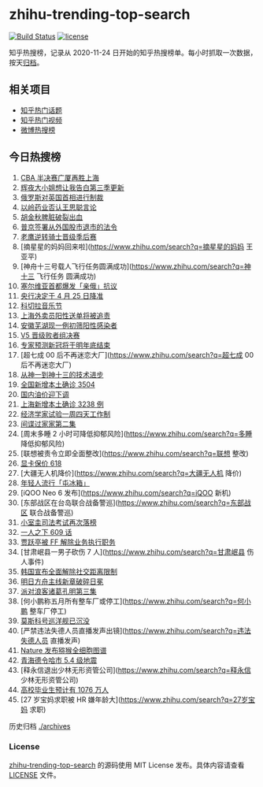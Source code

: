 # zhihu-trending-top-search

[![Build Status](https://github.com/justjavac/zhihu-trending-top-search/workflows/ci/badge.svg?branch=main)](https://github.com/justjavac/zhihu-trending-top-search/actions)
[![license](https://img.shields.io/github/license/justjavac/zhihu-trending-top-search)](https://github.com/justjavac/zhihu-trending-top-search/blob/main/LICENSE)

知乎热搜榜，记录从 2020-11-24 日开始的知乎热搜榜单。每小时抓取一次数据，按天[归档](./archives)。

## 相关项目

- [知乎热门话题](https://github.com/justjavac/zhihu-trending-hot-questions)
- [知乎热门视频](https://github.com/justjavac/zhihu-trending-hot-video)
- [微博热搜榜](https://github.com/justjavac/weibo-trending-hot-search)

## 今日热搜榜

<!-- BEGIN -->
<!-- 最后更新时间 Sun Apr 17 2022 19:12:09 GMT+0800 (China Standard Time) -->

1. [CBA 半决赛广厦再胜上海](https://www.zhihu.com/search?q=CBA半决赛广厦上海)
1. [辉夜大小姐想让我告白第三季更新](https://www.zhihu.com/search?q=辉夜大小姐想让我告白第三季第二集)
1. [俄罗斯对英国首相进行制裁](https://www.zhihu.com/search?q=俄罗斯对英国首相制裁)
1. [以岭药业否认王思聪言论](https://www.zhihu.com/search?q=以岭药业回应)
1. [胡金秋脾脏破裂出血](https://www.zhihu.com/search?q=胡金秋)
1. [普京签署从外国股市退市的法令](https://www.zhihu.com/search?q=俄公司从外国股市退市)
1. [老鹰逆转骑士晋级季后赛](https://www.zhihu.com/search?q=老鹰晋级季后赛)
1. [摘星星的妈妈回来啦](https://www.zhihu.com/search?q=摘星星的妈妈 王亚平)
1. [神舟十三号载人飞行任务圆满成功](https://www.zhihu.com/search?q=神十三 飞行任务 圆满成功)
1. [塞尔维亚首都爆发「亲俄」抗议](https://www.zhihu.com/search?q=塞尔维亚亲俄抗议)
1. [央行决定于 4 月 25 日降准](https://www.zhihu.com/search?q=央行下调金融机构存款准备金率)
1. [科切拉音乐节](https://www.zhihu.com/search?q=科切拉音乐节)
1. [上海外卖员阳性送单将被追责](https://www.zhihu.com/search?q=外卖员阳性送单将被追责)
1. [安徽芜湖现一例初筛阳性感染者](https://www.zhihu.com/search?q=安徽芜湖疫情)
1. [V5 晋级败者组决赛](https://www.zhihu.com/search?q=V5)
1. [专家预测新冠将于明年底结束](https://www.zhihu.com/search?q=黄建平院士预测新冠结束)
1. [超七成 00 后不再迷恋大厂](https://www.zhihu.com/search?q=超七成 00 后不再迷恋大厂)
1. [从神一到神十三的技术进步](https://www.zhihu.com/search?q=从神一到神十三)
1. [全国新增本土确诊 3504](https://www.zhihu.com/search?q=全国新增)
1. [国内油价迎下调](https://www.zhihu.com/search?q=国内成品油价下调)
1. [上海新增本土确诊 3238 例](https://www.zhihu.com/search?q=上海新增)
1. [经济学家试验一周四天工作制](https://www.zhihu.com/search?q=经济学家试验一周四天工作制)
1. [间谍过家家第二集](https://www.zhihu.com/search?q=间谍过家家第二集)
1. [周末多睡 2 小时可降低抑郁风险](https://www.zhihu.com/search?q=多睡 降低抑郁风险)
1. [联想被责令立即全面整改](https://www.zhihu.com/search?q=联想 整改)
1. [显卡保价 618](https://www.zhihu.com/search?q=显卡618)
1. [大疆无人机降价](https://www.zhihu.com/search?q=大疆无人机 降价)
1. [年轻人流行「屯冰箱」](https://www.zhihu.com/search?q=年轻人流行屯冰箱)
1. [iQOO Neo 6 发布](https://www.zhihu.com/search?q=iQOO 新机)
1. [东部战区在台岛联合战备警巡](https://www.zhihu.com/search?q=东部战区 联合战备警巡)
1. [小室圭司法考试再次落榜](https://www.zhihu.com/search?q=小室圭司法考试落榜)
1. [一人之下 609 话](https://www.zhihu.com/search?q=一人之下609)
1. [贾跃亭被 FF 解除业务执行职务](https://www.zhihu.com/search?q=贾跃亭被解除业务执行职务)
1. [甘肃岷县一男子砍伤 7 人](https://www.zhihu.com/search?q=甘肃岷县 伤人事件)
1. [韩国宣布全面解除社交距离限制](https://www.zhihu.com/search?q=韩国解除社交距离限制)
1. [明日方舟主线新章破碎日冕](https://www.zhihu.com/search?q=明日方舟破碎日冕)
1. [派对浪客诸葛孔明第三集](https://www.zhihu.com/search?q=派对浪客诸葛孔明第三集)
1. [何小鹏称五月所有整车厂或停工](https://www.zhihu.com/search?q=何小鹏 整车厂停工)
1. [莫斯科号巡洋舰已沉没](https://www.zhihu.com/search?q=莫斯科号巡洋舰沉没)
1. [严禁违法失德人员直播发声出镜](https://www.zhihu.com/search?q=违法失德人员 直播发声)
1. [Nature 发布猕猴全细胞图谱](https://www.zhihu.com/search?q=非灵长类全细胞图谱)
1. [青海德令哈市 5.4 级地震](https://www.zhihu.com/search?q=青海5.4级地震)
1. [释永信退出少林无形资管公司](https://www.zhihu.com/search?q=释永信 少林无形资管公司)
1. [高校毕业生预计有 1076 万人](https://www.zhihu.com/search?q=高校毕业生数量)
1. [27 岁宝妈求职被 HR 嫌年龄大](https://www.zhihu.com/search?q=27岁宝妈 求职)

<!-- END -->

历史归档 [./archives](./archives)

### License

[zhihu-trending-top-search](https://github.com/justjavac/zhihu-trending-top-search)
的源码使用 MIT License 发布。具体内容请查看 [LICENSE](./LICENSE) 文件。
